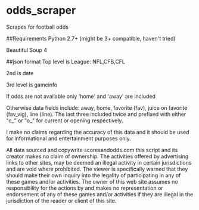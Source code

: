 # odds_scraper
Scrapes for football odds

##Requirements
Python 2.7+ (might be 3+ compatible, haven't tried)

Beautiful Soup 4

##json format
Top level is League: NFL,CFB,CFL

2nd is date

3rd level is gameinfo

If odds are not available only 'home' and 'away' are included

Otherwise data fields include: away, home, favorite (fav), juice on favorite (fav_vig), line (line). The last three included twice and prefixed with either "c_" or "o_" for current or opening respectively.

I make no claims regarding the accuracy of this data and it should be used for informational and entertainment purposes only.

All data sourced and copywrite scoresandodds.com this script and its creator makes no
claim of ownership.
The activities offered by advertising links to other sites, may be deemed an
illegal activity in certain jurisdictions and are void where prohibited.
The viewer is specifically warned that they should make their own inquiry
into the legality of participating in any of these games and/or activities.
The owner of this web site assumes no responsibility for the actions by and
makes no representation or endorsement of any of these games and/or
activities if they are illegal in the jurisdiction of the reader or client of this site.
